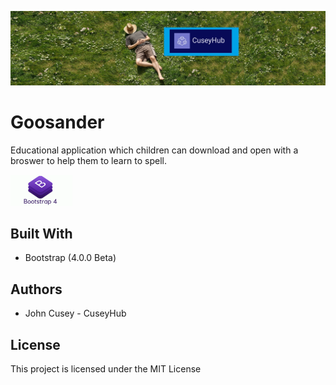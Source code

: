 ![CuseyHub](https://github.com/cusey/ImageForWiki/blob/master/Logos/CuseyHub_Banner_Small.jpg)

# Goosander   
Educational application which children can download and open with a broswer to help them to learn to spell.

<img 
src="https://github.com/cusey/ImageForWiki/blob/master/Logos/Bootstrap4.PNG" 
alt="Bootstrap  (4.0.0 Beta)" 
height="50px"/>  

## Built With
* Bootstrap  (4.0.0 Beta)

## Authors
* John Cusey - CuseyHub  

## License   
This project is licensed under the MIT License

 

